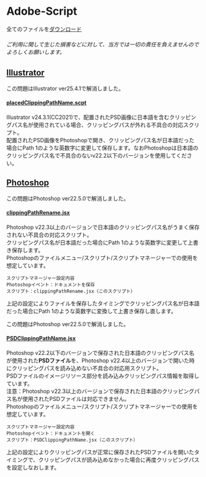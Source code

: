 # Adobe-Script
全てのファイルを[ダウンロード](https://github.com/sakura-ikeda/Adobe-Script/archive/refs/heads/main.zip)
###### ご利用に関して生じた損害などに対して、当方では一切の責任を負えませんのでよろしくお願いします。

## [Illustrator](https://github.com/sakura-ikeda/Adobe-Script/tree/main/Illustrator)
この問題はIllustrator ver25.4.1で解消しました。
#### [placedClippingPathName.scpt](https://github.com/sakura-ikeda/Adobe-Script/blob/main/Illustrator/placedClippingPathName.scpt)
Illustrator v24.3.1(CC2021)で、配置されたPSD画像に日本語を含むクリッピングパス名が使用されている場合、クリッピングパスが外れる不具合の対応スクリプト。<br>
配置されたPSD画像をPhotoshopで開き、クリッピングパス名が日本語だった場合にPath 1のような英数字に変更して保存します。なおPhotoshopは日本語のクリッピングパス名で不具合のないv22.2以下のバージョンを使用してください。<br>

## [Photoshop](https://github.com/sakura-ikeda/Adobe-Script/tree/main/Photoshop)

この問題はPhotoshop ver22.5.0で解消しました。
#### [clippingPathRename.jsx](https://github.com/sakura-ikeda/Adobe-Script/blob/main/Photoshop/clippingPathRename.jsx)
Photoshop v22.3以上のバージョンで日本語のクリッピングパス名がうまく保存されない不具合の対応スクリプト。<br>
クリッピングパス名が日本語だった場合にPath 1のような英数字に変更して上書き保存します。<br>
Photoshopのファイルメニュー/スクリプト/スクリプトマネージャーでの使用を想定しています。<br>
```
スクリプトマネージャー設定内容
Photoshopイベント：ドキュメントを保存
スクリプト：clippingPathRename.jsx（このスクリプト）
```   
上記の設定によりファイルを保存したタイミングでクリッピングパス名が日本語だった場合にPath 1のような英数字に変換して上書き保存し直します。<br>

この問題はPhotoshop ver22.5.0で解消しました。
#### [PSDClippingPathName.jsx](https://github.com/sakura-ikeda/Adobe-Script/blob/main/Photoshop/PSDClippingPathName.jsx)
Photoshop v22.2以下のバージョンで保存された日本語のクリッピングパス名が使用された**PSDファイル**を、Photoshop v22.4以上のバージョンで開いた時にクリッピングパスを読み込めない不具合の対応用スクリプト。<br>
PSDファイルのイメージリソース部分を読み込みクリッピングパス情報を取得しています。<br>
注意：Photoshop v22.3以上のバージョンで保存された日本語のクリッピングパス名が使用されたPSDファイルは対応できません。<br>
Photoshopのファイルメニュー/スクリプト/スクリプトマネージャーでの使用を想定しています。<br>
```
スクリプトマネージャー設定内容
Photoshopイベント：ドキュメントを開く
スクリプト：PSDClippingPathName.jsx（このスクリプト）
```
上記の設定によりクリッピングパスが正常に保存されたPSDファイルを開いたタイミングで、クリッピングパスが読み込めなかった場合に再度クリッピングパスを設定しなおします。

